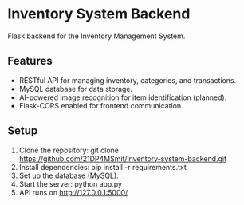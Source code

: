 # Inventory System Backend

Flask backend for the Inventory Management System.

## Features
- RESTful API for managing inventory, categories, and transactions.
- MySQL database for data storage.
- AI-powered image recognition for item identification (planned).
- Flask-CORS enabled for frontend communication.

## Setup
1. Clone the repository:
    git clone https://github.com/21DP4MSmit/inventory-system-backend.git
2. Install dependencies:
    pip install -r requirements.txt
3. Set up the database (MySQL).
4. Start the server:
    python app.py
5. API runs on http://127.0.0.1:5000/
